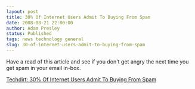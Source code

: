 ```yaml
---
layout: post
title: 30% Of Internet Users Admit To Buying From Spam
date: 2008-08-21 22:00:00
author: Adam Presley
status: Published
tags: news technology general
slug: 30-of-internet-users-admit-to-buying-from-spam
---
```

Have a read of this article and see if you don't get angry the next time
you get spam in your email in-box.  
  
[Techdirt: 30% Of Internet Users Admit To Buying From Spam](http://techdirt.com/articles/20080820/0302342042.shtml)
